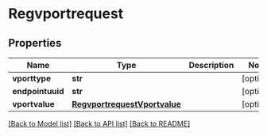 # Regvportrequest

## Properties
Name | Type | Description | Notes
------------ | ------------- | ------------- | -------------
**vporttype** | **str** |  | [optional] 
**endpointuuid** | **str** |  | [optional] 
**vportvalue** | [**RegvportrequestVportvalue**](RegvportrequestVportvalue.md) |  | [optional] 

[[Back to Model list]](../README.md#documentation-for-models) [[Back to API list]](../README.md#documentation-for-api-endpoints) [[Back to README]](../README.md)


